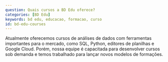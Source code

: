 ```yaml
---
question: Quais cursos a BD Edu oferece?
categories: [BD Edu]
keywords: bd edu, educacao, formacao, curso
id: bd-edu-courses
---
```


Atualmente oferecemos cursos de análises de dados com ferramentas importantes para o mercado, como SQL, Python, editores de planilhas e Google Cloud. Porém, nossa equipe é capacitada para desenvolver cursos sob demanda e temos trabalhado para lançar novos modelos de formações.
